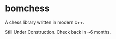# bomchess
A chess library written in modern c++.

Still Under Construction. Check back in ~6 months.
